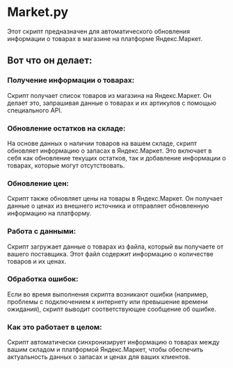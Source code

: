 # Market.py
Этот скрипт предназначен для автоматического обновления информации о товарах в магазине на платформе Яндекс.Маркет. 

## Вот что он делает:

### Получение информации о товарах:
Скрипт получает список товаров из магазина на Яндекс.Маркет. Он делает это, запрашивая данные о товарах и их артикулов с помощью специального API.

### Обновление остатков на складе:
На основе данных о наличии товаров на вашем складе, скрипт обновляет информацию о запасах в Яндекс.Маркет. Это включает в себя как обновление текущих остатков, так и добавление информации о товарах, которые могут отсутствовать.

### Обновление цен:
Скрипт также обновляет цены на товары в Яндекс.Маркет. Он получает данные о ценах из внешнего источника и отправляет обновленную информацию на платформу.

### Работа с данными:
Скрипт загружает данные о товарах из файла, который вы получаете от вашего поставщика. Этот файл содержит информацию о количестве товаров и их ценах.

### Обработка ошибок:
Если во время выполнения скрипта возникают ошибки (например, проблемы с подключением к интернету или превышение времени ожидания), скрипт выводит соответствующее сообщение об ошибке.

### Как это работает в целом:
Скрипт автоматически синхронизирует информацию о товарах между вашим складом и платформой Яндекс.Маркет, чтобы обеспечить актуальность данных о запасах и ценах для ваших клиентов.
